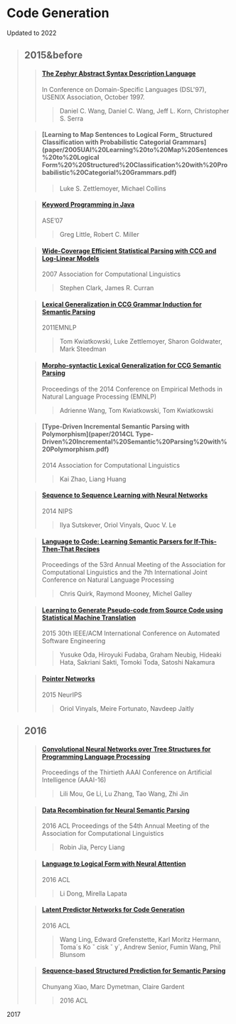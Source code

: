 # Code Generation

Updated to 2022

> ## 2015&before
>
> >#### [The Zephyr Abstract Syntax Description Language  ](paper/1997DSL%20asdl.pdf)
> >
> >In Conference on Domain-Specific Languages (DSL'97), USENIX Association, October 1997.  
> >
> >>Daniel C. Wang, Daniel C. Wang, Jeff L. Korn, Christopher S. Serra
>
> >#### [Learning to Map Sentences to Logical Form_ Structured Classification with Probabilistic Categorial Grammars](paper/2005UAI%20Learning%20to%20Map%20Sentences%20to%20Logical Form%20%20Structured%20Classification%20with%20Probabilistic%20Categorial%20Grammars.pdf)  
> >
> >>Luke S. Zettlemoyer, Michael Collins
> >>
> >>
>
> >#### [Keyword Programming in Java](paper/2007ASE%20Keyword%20Programming.pdf)
> >
> >ASE’07  
> >
> >> Greg Little, Robert C. Miller
>
> >#### [Wide-Coverage Efficient Statistical Parsing with CCG and Log-Linear Models](paper/2007CL%20Wide-Coverage%20Efficient%20Statistical%20Parsing%20with%20CCG%20and%20Log-Linear%20Models.pdf) 
> >
> >2007 Association for Computational Linguistics
> >
> >>Stephen Clark, James R. Curran
>
> > #### [Lexical Generalization in CCG Grammar Induction for Semantic Parsing](paper/2011emnlp%20Lexical%20Generalization%20in%20CCG%20Grammar%20Induction%20for%20Semantic%20Parsing.pdf)
> >
> > 2011EMNLP
> >
> > > Tom Kwiatkowski, Luke Zettlemoyer, Sharon Goldwater, Mark Steedman
>
> > #### [Morpho-syntactic Lexical Generalization for CCG Semantic Parsing](paper/2014ACL%20Morpho-syntactic%20Lexical%20Generalization%20for%20CCG%20Semantic%20Parsing.pdf)
> >
> > Proceedings of the 2014 Conference on Empirical Methods in Natural Language Processing (EMNLP)
> >
> > > Adrienne Wang, Tom Kwiatkowski, Tom Kwiatkowski
>
> > #### [Type-Driven Incremental Semantic Parsing with Polymorphism](paper/2014CL Type-Driven%20Incremental%20Semantic%20Parsing%20with%20Polymorphism.pdf)
> > 
> > 2014 Association for Computational Linguistics
> > 
> > > Kai Zhao, Liang Huang
>
> > #### [Sequence to Sequence Learning with Neural Networks](paper/2014NIPS%20sequence-to-sequence-learning-with-neural-networks-Paper.pdf)
> > 
> > 2014 NIPS
> > 
> > > Ilya Sutskever, Oriol Vinyals, Quoc V. Le
>
> > #### [Language to Code: Learning Semantic Parsers for If-This-Then-That Recipes](paper/2015ACL%20Language%20to%20Code%20%20Learning%20Semantic%20Parsers%20for%20If-This-Then-That%20Recipes.pdf)
> > 
> > Proceedings of the 53rd Annual Meeting of the Association for Computational Linguistics and the 7th International Joint Conference on Natural Language Processing
> > 
> > > Chris Quirk, Raymond Mooney, Michel Galley
>
> > #### [Learning to Generate Pseudo-code from Source Code using Statistical Machine Translation](paper/2015ASE%20Learning%20to%20Generate%20Pseudo-code%20from%20Source-Django.pdf)
> > 
> > 2015 30th IEEE/ACM International Conference on Automated Software Engineering
> > 
> > > Yusuke Oda, Hiroyuki Fudaba, Graham Neubig, Hideaki Hata, Sakriani Sakti, Tomoki Toda, Satoshi Nakamura
>
> > #### [Pointer Networks](paper/2015NeurIPS%20Pointer%20Networks.pdf)
> >
> > 2015 NeurIPS
> >
> > > Oriol Vinyals, Meire Fortunato, Navdeep Jaitly

> ## 2016
>
> > #### [Convolutional Neural Networks over Tree Structures for Programming Language Processing](paper/2016AAAI%20Convolutional%20Neural%20Networks%20over%20Tree%20Structures.pdf)
> >
> > Proceedings of the Thirtieth AAAI Conference on Artificial Intelligence (AAAI-16)  
> >
> > > Lili Mou, Ge Li, Lu Zhang, Tao Wang, Zhi Jin 
>
> > #### [Data Recombination for Neural Semantic Parsing](paper/2016ACL%20Data%20recombination%20for%20neural%20semantic%20parsing.pdf)
> >
> > 2016 ACL Proceedings of the 54th Annual Meeting of the Association for Computational Linguistics
> >
> > > Robin Jia, Percy Liang
>
> > #### [Language to Logical Form with Neural Attention](paper/2016ACL%20Language%20to%20Logical%20Form%20with%20Neural%20Attention.pdf)
> >
> > 2016 ACL
> >
> > > Li Dong, Mirella Lapata
>
> > #### [Latent Predictor Networks for Code Generation](paper/2016ACL%20Latent%20Predictor%20Networks%20for%20Code%20Generation.pdf)
> >
> > 2016 ACL
> >
> > > Wang Ling, Edward Grefenstette, Karl Moritz Hermann, Toma´s Ko ˇ cisk ˇ y´, Andrew Senior, Fumin Wang, Phil Blunsom
>
> > #### [Sequence-based Structured Prediction for Semantic Parsing](paper/2016ACL%20Sequence-based%20Structured%20Prediction%20for%20Semantic%20Parsing.pdf)
> >
> > Chunyang Xiao, Marc Dymetman, Claire Gardent
> >
> > > 2016 ACL

2017


